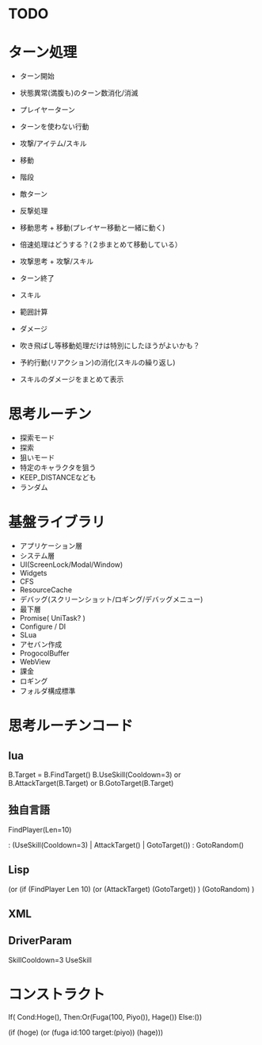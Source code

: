 # TODO

# ターン処理

- ターン開始
 - 状態異常(満腹も)のターン数消化/消滅

- プレイヤーターン
 - ターンを使わない行動
 - 攻撃/アイテム/スキル
 - 移動
  - 階段
 

- 敵ターン
 - 反撃処理
 - 移動思考 + 移動(プレイヤー移動と一緒に動く)
  - 倍速処理はどうする？(２歩まとめて移動している）
 - 攻撃思考 + 攻撃/スキル

- ターン終了

- スキル
 - 範囲計算
 - ダメージ
 - 吹き飛ばし等移動処理だけは特別にしたほうがよいかも？
 - 予約行動(リアクション)の消化(スキルの繰り返し)

- スキルのダメージをまとめて表示

# 思考ルーチン

- 探索モード
 - 探索
- 狙いモード
 - 特定のキャラクタを狙う
 - KEEP_DISTANCEなども
- ランダム

# 基盤ライブラリ

* アプリケーション層
* システム層
 * UI(ScreenLock/Modal/Window)
 * Widgets
 * CFS
 * ResourceCache
 * デバッグ(スクリーンショット/ロギング/デバッグメニュー)
* 最下層
 * Promise( UniTask? )
 * Configure / DI
 * SLua
 * アセバン作成
 * ProgocolBuffer
 * WebView
 * 課金
 * ロギング
 * フォルダ構成標準

# 思考ルーチンコード


## lua
B.Target = B.FindTarget() 
B.UseSkill(Cooldown=3) or B.AttackTarget(B.Target) or B.GotoTarget(B.Target)

## 独自言語
FindPlayer(Len=10) 

: (UseSkill(Cooldown=3) | AttackTarget() | GotoTarget())
: GotoRandom()

## Lisp

(or
  (if (FindPlayer Len 10)
   (or (AttackTarget) (GotoTarget))
  )
  (GotoRandom)
)


## XML

<Any>
  <FindPlayer Len=10>
    <AttackTarget/>
    <GotoTarget/>
  </FindPlayer>
  <GotoRandom/>
</Any>

## DriverParam

SkillCooldown=3
UseSkill

# コンストラクト

If( Cond:Hoge(), Then:Or(Fuga(100, Piyo()), Hage()) Else:())

(if (hoge) (or (fuga id:100 target:(piyo)) (hage)))

